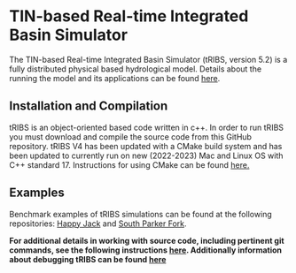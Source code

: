 # TIN-based Real-time Integrated Basin Simulator
 The TIN-based Real-time Integrated Basin Simulator (tRIBS, version 5.2) is a fully distributed physical based hydrological model. Details about the running the model and its applications can be found [here](https://tribshms.readthedocs.io/en/latest/).
## Installation and Compilation
tRIBS is an object-oriented based code written in c++. In order to run tRIBS you must download and compile the source code from this GitHub repository. tRIBS V4 has been updated with a CMake build system and has been updated to currently run on new (2022-2023) Mac and Linux OS with C++ standard 17.
Instructions for using CMake can be found [here.](./doc/md/CMake.md)
## Examples 
Benchmark examples of tRIBS simulations can be found at the following repositories: [Happy Jack](https://github.com/tribshms/HJ_BenchMark) and [South Parker Fork](...).


**For additional details in working with source code, including pertinent git commands, see the following instructions [here](./doc/md/DEV_INST.md). Additionally information about debugging tRIBS can be found [here](./doc/md/DEBUG.md)**
